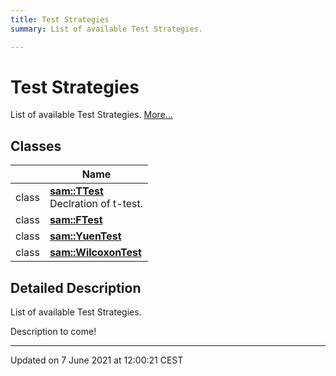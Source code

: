 ```yaml
---
title: Test Strategies
summary: List of available Test Strategies. 

---
```


# Test Strategies

List of available Test Strategies.  [More...](#detailed-description)

## Classes

|                | Name           |
| -------------- | -------------- |
| class | **[sam::TTest](/doxygen/Classes/classsam_1_1_t_test/)** <br>Declration of t-test.  |
| class | **[sam::FTest](/doxygen/Classes/classsam_1_1_f_test/)**  |
| class | **[sam::YuenTest](/doxygen/Classes/classsam_1_1_yuen_test/)**  |
| class | **[sam::WilcoxonTest](/doxygen/Classes/classsam_1_1_wilcoxon_test/)**  |

## Detailed Description

List of available Test Strategies. 

Description to come! 






-------------------------------

Updated on  7 June 2021 at 12:00:21 CEST